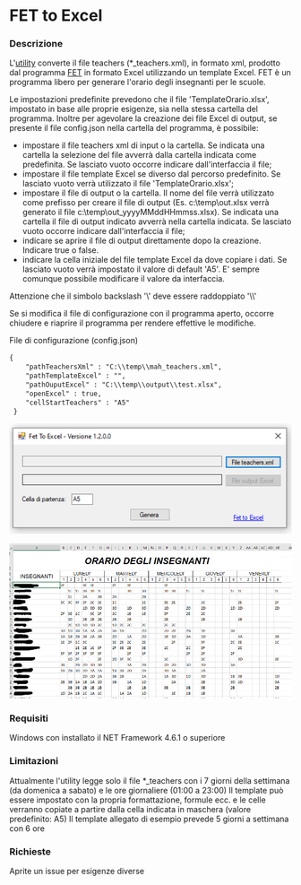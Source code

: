 # FET to Excel


### Descrizione

L'[utility](https://github.com/nicogis/FetToExcel/releases) converte il file teachers (*_teachers.xml), in formato xml, prodotto dal programma [FET](https://lalescu.ro/liviu/fet/download.html)
in formato Excel utilizzando un template Excel. FET è un programma libero per generare l'orario degli insegnanti per le scuole.

Le impostazioni predefinite prevedono che il file 'TemplateOrario.xlsx', impostato in base alle proprie esigenze, sia nella stessa cartella del programma.
Inoltre per agevolare la creazione dei file Excel di output, se presente il file config.json nella cartella del programma, è possibile:
-  impostare il file teachers xml di input o la cartella. Se indicata una cartella la selezione del file avverrà dalla cartella indicata come predefinita. Se lasciato vuoto occorre indicare dall'interfaccia il file;
-  impostare il file template Excel se diverso dal percorso predefinito. Se lasciato vuoto verrà utilizzato il file 'TemplateOrario.xlsx'; 
-  impostare il file di output o la cartella. Il nome del file verrà utilizzato come prefisso per creare il file di output (Es. c:\temp\out.xlsx verrà generato il file c:\temp\out_yyyyMMddHHmmss.xlsx). Se indicata una cartella il file di output indicato avverrà nella cartella indicata. Se lasciato vuoto occorre indicare dall'interfaccia il file;
-  indicare se aprire il file di output direttamente dopo la creazione. Indicare true o false.
-  indicare la cella iniziale del file template Excel da dove copiare i dati. Se lasciato vuoto verrà impostato il valore di default 'A5'. E' sempre comunque possibile modificare il valore da interfaccia.  

Attenzione che il simbolo backslash '\\'  deve essere raddoppiato '\\\\'

Se si modifica il file di configurazione con il programma aperto, occorre chiudere e riaprire il programma per rendere effettive le modifiche.


File di configurazione (config.json)
```
{
 	"pathTeachersXml" : "C:\\temp\\mah_teachers.xml",
 	"pathTemplateExcel" : "",
 	"pathOuputExcel" : "C:\\temp\\output\\test.xlsx",
 	"openExcel" : true,
 	"cellStartTeachers" : "A5"
 }
```

![Fet To Excel](Immagini/FetToExcel.PNG)


![Orario](Immagini/Orario.png)


### Requisiti

Windows con installato il NET Framework 4.6.1 o superiore

### Limitazioni

Attualmente l'utility legge solo il file *_teachers con i 7 giorni della settimana (da domenica a sabato) e le ore giornaliere (01:00 a 23:00)
Il template può essere impostato con la propria formattazione, formule ecc. e le celle verranno copiate a partire dalla cella indicata in maschera (valore predefinito: A5)
Il template allegato di esempio prevede 5 giorni a settimana con 6 ore

### Richieste

Aprite un issue per esigenze diverse 
   
